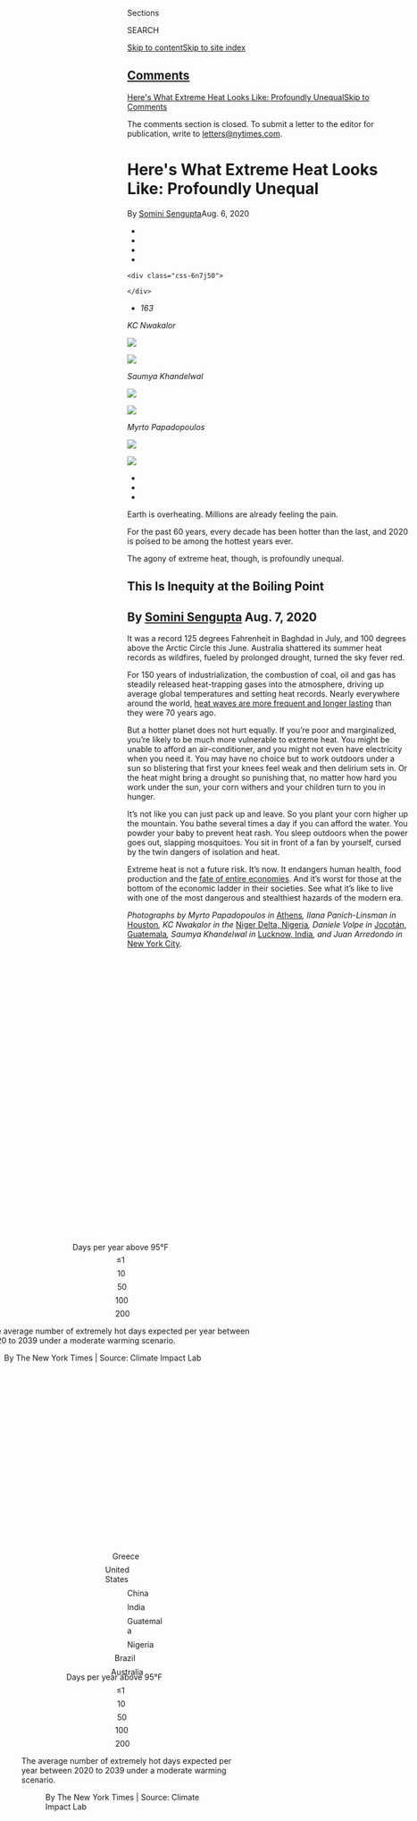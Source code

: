 <div id="app">

<div id="standalone-header">

<div class="interactive-masthead NYTAppHideMasthead css-xuu3c2 e1suatyy0">

<div class="section css-133zg39 e1suatyy2">

<div class="css-eph4ug er09x8g0">

<div class="css-6n7j50">

</div>

<span class="css-1dv1kvn">Sections</span>

<div class="css-10488qs">

<span class="css-1dv1kvn">SEARCH</span>

</div>

[Skip to content](#site-content)[Skip to site index](#site-index)

</div>

<div class="css-10698na e1huz5gh0">

</div>

</div>

</div>

<div class="css-11kjks6" role="region" data-aria-label="comments panel" tabindex="-1">

<div class="css-1h21wu5">

<div class="css-akb3vb">

<div>

<div class="css-1yip8nf">

## [Comments](#commentsContainer)

[Here's What Extreme Heat Looks Like: Profoundly Unequal]()[Skip to
Comments]()

<div class="css-c32q7m">

The comments section is closed. To submit a letter to the editor for
publication, write to <letters@nytimes.com>.

</div>

</div>

<div class="css-1bxnhxc">

</div>

<div class="css-1yip8nf">

</div>

</div>

</div>

</div>

</div>

</div>

<div id="site-content" role="main">

# Here's What Extreme Heat Looks Like: Profoundly Unequal

<div class="css-1vegfwe interactive-byline-container">

By [<span class="css-1baulvz last-byline" itemprop="name">Somini
Sengupta</span>](https://www.nytimes.com/by/somini-sengupta)Aug. 6, 2020

</div>

<div id="interactive-standalone-sharetools" class="css-wkcogx">

<div>

<div class="interactive-sharetools css-9z2bwm" role="toolbar" data-aria-label="Social Media Share buttons, Save button, and Comments Panel with current comment count" data-testid="share-tools">

  - 
  - 
  - 
  - 
    
    <div class="css-6n7j50">
    
    </div>

  - *<span class="css-1dtr3u3">163</span>*

</div>

</div>

</div>

<div id="climate-change-inequality-heat" class="section css-l08pwh interactive-minimal interactive-content interactive-size-medium">

<div class="css-17ih8de interactive-body">

<div class="g-top-asset g-top" style="">

<div id="g-scrollinggraphic-1" class="g-asset g-scrollingslides top g-asset-width-full" style="">

<div role="img">

<div class="g-scrollinggraphic_wrapper g-scrollingtype-scrollingslides g-align-center g-theme-black g-stepper-nostepper g-height-fullheight g-scrollingslides-effect-fade" data-_scrollinggraphic_type="scrollingslides" data-_scrollinggraphic_debug="false" data-_scrollinggraphic_autoactivate="true" data-_scrollinggraphic_disableafter="false" data-_scrollinggraphic_trigger="80%" data-_scrollinggraphic_align="center" data-_scrollinggraphic_theme="black" data-_scrollinggraphic_stepper="false" data-_scrollinggraphic_ratio="0.666667" data-_scrollinggraphic_fullheight="true" data-_scrollingslides_duration="false" data-_scrollingslides_effect="fade">

<div class="g-scrollinggraphic_sticky">

<div class="g-scrollinggraphic_graphic">

<div class="g-scrollingslides_slides">

<div class="g-scrollingslides_slideposition g-dependents">

<div class="g-scrollingslides_slide g-dependent" type="image">

<div class="g-asset_inner">

*KC Nwakalor*

![](https://static01.nyt.com/packages/flash/multimedia/ICONS/transparent.png)

![](https://static01.nyt.com/newsgraphics/2020/07/28/climate-heat-v2/assets/images/nigeria_top-2000.jpg)

</div>

</div>

<div class="g-scrollingslides_slide g-dependent" type="image">

<div class="g-asset_inner">

*Saumya Khandelwal*

![](https://static01.nyt.com/packages/flash/multimedia/ICONS/transparent.png)

![](https://static01.nyt.com/newsgraphics/2020/07/28/climate-heat-v2/assets/images/lucknow_top-2000.jpg)

</div>

</div>

<div class="g-scrollingslides_slide g-dependent" type="image">

<div class="g-asset_inner">

*Myrto Papadopoulos*

![](https://static01.nyt.com/packages/flash/multimedia/ICONS/transparent.png)

![](https://static01.nyt.com/newsgraphics/2020/07/28/climate-heat-v2/assets/images/greece_top-2000.jpg)

</div>

</div>

</div>

</div>

</div>

  - 
  - 
  - 

</div>

<div class="g-scrollinggraphic_items">

<div id="g-scrollinggraphic-1-item-0" class="g-scrollinggraphic_item g-scrollinggraphic_item-0" data-_scrollingslides_hasfragment="false" data-_scrollingslides_hasimage="true" data-_scrollingslides_ratio="0.6675531914893617">

<div class="g-scrollinggraphic_copy">

Earth is overheating. Millions are already feeling the pain.

</div>

</div>

<div id="g-scrollinggraphic-1-item-1" class="g-scrollinggraphic_item g-scrollinggraphic_item-1" data-_scrollingslides_hasfragment="false" data-_scrollingslides_hasimage="true" data-_scrollingslides_ratio="0.6674537583628493">

<div class="g-scrollinggraphic_copy">

For the past 60 years, every decade has been hotter than the last, and
2020 is poised to be among the hottest years ever.

</div>

</div>

<div id="g-scrollinggraphic-1-item-2" class="g-scrollinggraphic_item g-scrollinggraphic_item-2" data-_scrollingslides_hasfragment="false" data-_scrollingslides_hasimage="true" data-_scrollingslides_ratio="0.7500622665006227">

<div class="g-scrollinggraphic_copy">

The agony of extreme heat, though, is profoundly unequal.

</div>

</div>

</div>

</div>

</div>

</div>

</div>

<div class="g-header-container">

</div>

<div class="g-story g-freebird g-max-limit" data-preview-slug="2020-07-28-climate-heat-v2">

## <span id="1" class="g-balancer">This Is Inequity at the Boiling Point</span>

## <span id="2" class="g-balancer"> **By [Somini Sengupta](https://www.nytimes.com/by/somini-sengupta)** Aug. 7, 2020</span>

<div class="g-container g-intro">

It was a record 125 degrees Fahrenheit in Baghdad in July, and 100
degrees above the Arctic Circle this June. Australia shattered its
summer heat records as wildfires, fueled by prolonged drought, turned
the sky fever red.

For 150 years of industrialization, the combustion of coal, oil and gas
has steadily released heat-trapping gases into the atmosphere, driving
up average global temperatures and setting heat records. Nearly
everywhere around the world, [heat waves are more frequent and longer
lasting](https://climateextremes.org.au/heatwave-trends-accelerate-worldwide/)
than they were 70 years ago.

But a hotter planet does not hurt equally. If you’re poor and
marginalized, you’re likely to be much more vulnerable to extreme heat.
You might be unable to afford an air-conditioner, and you might not even
have electricity when you need it. You may have no choice but to work
outdoors under a sun so blistering that first your knees feel weak and
then delirium sets in. Or the heat might bring a drought so punishing
that, no matter how hard you work under the sun, your corn withers and
your children turn to you in hunger.

It’s not like you can just pack up and leave. So you plant your corn
higher up the mountain. You bathe several times a day if you can afford
the water. You powder your baby to prevent heat rash. You sleep outdoors
when the power goes out, slapping mosquitoes. You sit in front of a fan
by yourself, cursed by the twin dangers of isolation and heat.

Extreme heat is not a future risk. It’s now. It endangers human health,
food production and the [fate of entire
economies](https://www.nber.org/papers/w27599). And it’s worst for those
at the bottom of the economic ladder in their societies. See what it’s
like to live with one of the most dangerous and stealthiest hazards of
the modern era.

*Photographs by Myrto Papadopoulos in* [Athens](#greece)*, Ilana
Panich-Linsman in* [Houston](#houston)*, KC Nwakalor in the* [Niger
Delta, Nigeria](#nigeria)*, Daniele Volpe in* [Jocotán,
Guatemala](#guatemala)*, Saumya Khandelwal in* [Lucknow,
India](#india)*, and Juan Arredondo in* [New York City](#newyork)*.*

</div>

<div class="g-asset g-graphic" style="max-width: 945px">

<div role="img">

<div id="g-map3-box" class="ai2html">

<div id="g-map3-335" class="g-artboard" style="min-width: 335px;max-width: 599px;max-height: 586px" data-aspect-ratio="1.022" data-min-width="335" data-max-width="599">

<div style="padding: 0 0 97.8341% 0;">

</div>

![](data:image/gif;base64,R0lGODlhCgAKAIAAAB8fHwAAACH5BAEAAAAALAAAAAAKAAoAAAIIhI+py+0PYysAOw==)

<div id="g-ai0-1" class="g-title g-aiAbs g-aiPointText" style="top:6.8358%;margin-top:-19.4px;left:49.9551%;margin-left:-98px;width:196px;">

Days per year above 95°F

</div>

<div id="g-ai0-2" class="g-key g-aiAbs g-aiPointText" style="top:15.3253%;margin-top:-7.2px;left:13.2856%;margin-left:-19.5px;width:39px;">

≤1

</div>

<div id="g-ai0-3" class="g-key g-aiAbs g-aiPointText" style="top:15.3253%;margin-top:-7.2px;left:20.3236%;margin-left:-18px;width:36px;">

10

</div>

<div id="g-ai0-4" class="g-key g-aiAbs g-aiPointText" style="top:15.3253%;margin-top:-7.2px;left:29.1194%;margin-left:-18px;width:36px;">

50

</div>

<div id="g-ai0-5" class="g-key g-aiAbs g-aiPointText" style="top:15.3253%;margin-top:-7.2px;left:40.2211%;margin-left:-21.5px;width:43px;">

100

</div>

<div id="g-ai0-6" class="g-key g-aiAbs g-aiPointText" style="top:15.3253%;margin-top:-7.2px;left:61.3952%;margin-left:-21.5px;width:43px;">

200

</div>

<div id="g-ai0-7" class="g-description g-aiAbs" style="top:80.2455%;left:49.9678%;margin-left:-49.8507%;width:99.7015%;">

The average number of extremely hot days expected per year between 2020
to 2039 under a moderate warming scenario.

</div>

<div id="g-ai0-8" class="g-description g-aiAbs" style="top:91.5348%;left:49.9706%;margin-left:-43.7313%;width:87.4627%;">

By The New York Times | Source: Climate Impact Lab

</div>

</div>

<div id="g-map3-600" class="g-artboard" style="min-width: 600px;max-width: 719px;max-height: 535px" data-aspect-ratio="1.343" data-min-width="600" data-max-width="719">

<div style="padding: 0 0 74.4574% 0;">

</div>

![](data:image/gif;base64,R0lGODlhCgAKAIAAAB8fHwAAACH5BAEAAAAALAAAAAAKAAoAAAIIhI+py+0PYysAOw==)

<div id="g-ai1-1" class="g-text-background g-aiAbs g-aiPointText" style="top:15.4876%;margin-top:-6.2px;left:48.9238%;margin-left:-26.5px;width:53px;">

Greece

</div>

<div id="g-ai1-2" class="g-text-background g-aiAbs g-aiPointText" style="top:20.4121%;margin-top:-6.2px;left:11.5538%;margin-left:-39.5px;width:79px;">

United States

</div>

<div id="g-ai1-3" class="g-text-background g-aiAbs g-aiPointText" style="top:25.1128%;margin-top:-6.2px;left:75.7073%;width:46px;">

China

</div>

<div id="g-ai1-4" class="g-text-background g-aiAbs g-aiPointText" style="top:28.9181%;margin-top:-6.2px;left:67.5638%;width:42px;">

India

</div>

<div id="g-ai1-5" class="g-text-background g-aiAbs g-aiPointText" style="top:36.5287%;margin-top:-6.2px;right:89.1382%;width:68px;">

Guatemala

</div>

<div id="g-ai1-6" class="g-text-background g-aiAbs g-aiPointText" style="top:42.1248%;margin-top:-6.2px;right:54.9176%;width:52px;">

Nigeria

</div>

<div id="g-ai1-7" class="g-text-background g-aiAbs g-aiPointText" style="top:47.0493%;margin-top:-6.2px;left:23.3879%;margin-left:-22.5px;width:45px;">

Brazil

</div>

<div id="g-ai1-8" class="g-text-background g-aiAbs g-aiPointText" style="top:58.0175%;margin-top:-6.2px;left:86.903%;margin-left:-29px;width:58px;">

Australia

</div>

<div id="g-ai1-9" class="g-title g-aiAbs g-aiPointText" style="top:74.1234%;margin-top:-22.1px;left:49.9926%;margin-left:-109px;width:218px;">

Days per year above 95°F

</div>

<div id="g-ai1-10" class="g-key g-aiAbs g-aiPointText" style="top:80.1863%;margin-top:-7.2px;left:29.6303%;margin-left:-19.5px;width:39px;">

≤1

</div>

<div id="g-ai1-11" class="g-key g-aiAbs g-aiPointText" style="top:80.1863%;margin-top:-7.2px;left:33.5598%;margin-left:-18px;width:36px;">

10

</div>

<div id="g-ai1-12" class="g-key g-aiAbs g-aiPointText" style="top:80.1863%;margin-top:-7.2px;left:38.4707%;margin-left:-18px;width:36px;">

50

</div>

<div id="g-ai1-13" class="g-key g-aiAbs g-aiPointText" style="top:80.1863%;margin-top:-7.2px;left:44.6693%;margin-left:-21.5px;width:43px;">

100

</div>

<div id="g-ai1-14" class="g-key g-aiAbs g-aiPointText" style="top:80.1863%;margin-top:-7.2px;left:56.4914%;margin-left:-21.5px;width:43px;">

200

</div>

<div id="g-ai1-15" class="g-description g-aiAbs" style="top:85.0599%;left:50.0079%;margin-left:-31.5833%;width:63.1667%;">

The average number of extremely hot days expected per year between 2020
to 2039 under a moderate warming scenario.

</div>

<div id="g-ai1-16" class="g-description g-aiAbs" style="top:94.0135%;left:49.9836%;margin-left:-24.4167%;width:48.8333%;">

By The New York Times | Source: Climate Impact Lab

</div>

</div>

<div id="g-map3-280" class="g-artboard" style="max-width: 334px;max-height: 302px" data-aspect-ratio="1.107" data-min-width="0" data-max-width="334">

<div style="padding: 0 0 90.3571% 0;">

</div>

![](data:image/gif;base64,R0lGODlhCgAKAIAAAB8fHwAAACH5BAEAAAAALAAAAAAKAAoAAAIIhI+py+0PYysAOw==)

</div>

<div id="g-map3-900" class="g-artboard" style="min-width: 900px;max-width: 944px;max-height: 635px" data-aspect-ratio="1.488" data-min-width="900" data-max-width="944">

<div style="padding: 0 0 67.2222% 0;">

</div>

![](data:image/gif;base64,R0lGODlhCgAKAIAAAB8fHwAAACH5BAEAAAAALAAAAAAKAAoAAAIIhI+py+0PYysAOw==)

</div>

<div id="g-map3-1350" class="g-artboard" style="min-width: 1350px;" data-aspect-ratio="1.586" data-min-width="1350">

<div style="padding: 0 0 63.037% 0;">

</div>

![](data:image/gif;base64,R0lGODlhCgAKAIAAAB8fHwAAACH5BAEAAAAALAAAAAAKAAoAAAIIhI+py+0PYysAOw==)

</div>

<div id="g-map3-720" class="g-artboard" style="min-width: 720px;max-width: 899px;max-height: 563px" data-aspect-ratio="1.597" data-min-width="720" data-max-width="899">

<div style="padding: 0 0 62.6355% 0;">

</div>

![](data:image/gif;base64,R0lGODlhCgAKAIAAAB8fHwAAACH5BAEAAAAALAAAAAAKAAoAAAIIhI+py+0PYysAOw==)

<div id="g-ai5-1" class="g-text-background g-aiAbs g-aiPointText" style="top:21.3377%;margin-top:-7.2px;left:54.204%;margin-left:-29.5px;width:59px;">

Greece

</div>

<div id="g-ai5-2" class="g-text-background g-aiAbs g-aiPointText" style="top:26.6595%;margin-top:-7.2px;left:21.4185%;margin-left:-45px;width:90px;">

United States

</div>

<div id="g-ai5-3" class="g-text-background g-aiAbs g-aiPointText" style="top:31.5378%;margin-top:-7.2px;left:77.4197%;width:51px;">

China

</div>

<div id="g-ai5-4" class="g-oceans g-aiAbs g-aiPointText" style="top:32.2216%;margin-top:-7.3px;left:29.1498%;width:95px;">

Atlantic Ocean

</div>

<div id="g-ai5-5" class="g-oceans g-aiAbs g-aiPointText" style="top:34.6608%;margin-top:-7.3px;left:88.2323%;width:87px;">

Pacific Ocean

</div>

<div id="g-ai5-6" class="g-text-background g-aiAbs g-aiPointText" style="top:35.5291%;margin-top:-7.2px;left:70.5572%;width:47px;">

India

</div>

<div id="g-ai5-7" class="g-text-background g-aiAbs g-aiPointText" style="top:43.7336%;margin-top:-7.2px;right:79.191%;width:77px;">

Guatemala

</div>

<div id="g-ai5-8" class="g-text-background g-aiAbs g-aiPointText" style="top:49.7206%;margin-top:-7.2px;right:49.1518%;width:58px;">

Nigeria

</div>

<div id="g-ai5-9" class="g-text-background g-aiAbs g-aiPointText" style="top:54.3771%;margin-top:-7.2px;left:31.8485%;margin-left:-25px;width:50px;">

Brazil

</div>

<div id="g-ai5-10" class="g-oceans g-aiAbs g-aiPointText" style="top:55.5045%;margin-top:-7.3px;left:5.8905%;width:87px;">

Pacific Ocean

</div>

<div id="g-ai5-11" class="g-oceans g-aiAbs g-aiPointText" style="top:58.1654%;margin-top:-7.3px;left:68.3612%;width:87px;">

Indian Ocean

</div>

<div id="g-ai5-12" class="g-text-background g-aiAbs g-aiPointText" style="top:65.686%;margin-top:-7.2px;left:88.0545%;margin-left:-32.5px;width:65px;">

Australia

</div>

<div id="g-ai5-13" class="g-title g-aiAbs g-aiPointText" style="top:78.528%;margin-top:-22.1px;left:43.05%;width:218px;">

Days per year above 95°F

</div>

<div id="g-ai5-14" class="g-key g-aiAbs g-aiPointText" style="top:83.3748%;left:53.5016%;margin-left:-22px;width:44px;">

100

</div>

<div id="g-ai5-15" class="g-key g-aiAbs g-aiPointText" style="top:83.5965%;left:63.8676%;margin-left:-22px;width:44px;">

200

</div>

<div id="g-ai5-16" class="g-key g-aiAbs g-aiPointText" style="top:83.5965%;left:40.3379%;margin-left:-20px;width:40px;">

≤1

</div>

<div id="g-ai5-17" class="g-key g-aiAbs g-aiPointText" style="top:83.5965%;left:43.8006%;margin-left:-18.5px;width:37px;">

10

</div>

<div id="g-ai5-18" class="g-key g-aiAbs g-aiPointText" style="top:83.5965%;left:48.1067%;margin-left:-18.5px;width:37px;">

50

</div>

<div id="g-ai5-19" class="g-description g-aiAbs" style="top:90.4705%;left:43.05%;width:50.9722%;">

The average number of extremely hot days expected per year between 2020
to 2039 under a moderate warming scenario.

</div>

<div id="g-ai5-20" class="g-description g-aiAbs" style="top:90.4705%;left:2.5339%;width:21.25%;">

By The New York Times

Source: Climate Impact Lab

</div>

</div>

<div id="g-map3-Artboard_11" class="g-artboard" style="min-width: 945px;max-width: 1349px;max-height: 814px" data-aspect-ratio="1.657" data-min-width="945" data-max-width="1349">

<div style="padding: 0 0 60.3616% 0;">

</div>

![](data:image/gif;base64,R0lGODlhCgAKAIAAAB8fHwAAACH5BAEAAAAALAAAAAAKAAoAAAIIhI+py+0PYysAOw==)

<div id="g-ai6-1" class="g-text-background g-aiAbs g-aiPointText" style="top:19.8778%;margin-top:-8.4px;left:53.5568%;margin-left:-31.5px;width:63px;">

Greece

</div>

<div id="g-ai6-2" class="g-text-background g-aiAbs g-aiPointText" style="top:25.1372%;margin-top:-8.4px;left:21.6227%;margin-left:-49px;width:98px;">

United States

</div>

<div id="g-ai6-3" class="g-oceans g-aiAbs g-aiPointText" style="top:29.862%;margin-top:-8.3px;left:31.2379%;width:101px;">

Atlantic Ocean

</div>

<div id="g-ai6-4" class="g-text-background g-aiAbs g-aiPointText" style="top:30.0458%;margin-top:-8.4px;left:76.4715%;width:54px;">

China

</div>

<div id="g-ai6-5" class="g-oceans g-aiAbs g-aiPointText" style="top:33.5435%;margin-top:-8.3px;left:87.775%;width:93px;">

Pacific Ocean

</div>

<div id="g-ai6-6" class="g-text-background g-aiAbs g-aiPointText" style="top:34.078%;margin-top:-8.4px;left:69.5066%;width:49px;">

India

</div>

<div id="g-ai6-7" class="g-text-background g-aiAbs g-aiPointText" style="top:41.9669%;margin-top:-8.4px;right:78.9925%;width:83px;">

Guatemala

</div>

<div id="g-ai6-8" class="g-text-background g-aiAbs g-aiPointText" style="top:47.9275%;margin-top:-8.4px;right:49.701%;width:62px;">

Nigeria

</div>

<div id="g-ai6-9" class="g-text-background g-aiAbs g-aiPointText" style="top:53.2049%;margin-top:-8.5px;left:31.7255%;margin-left:-26.5px;width:53px;">

Brazil

</div>

<div id="g-ai6-10" class="g-oceans g-aiAbs g-aiPointText" style="top:56.1585%;margin-top:-8.3px;left:9.2688%;width:93px;">

Pacific Ocean

</div>

<div id="g-ai6-11" class="g-oceans g-aiAbs g-aiPointText" style="top:56.5091%;margin-top:-8.3px;left:66.9658%;width:93px;">

Indian Ocean

</div>

<div id="g-ai6-12" class="g-text-background g-aiAbs g-aiPointText" style="top:64.7573%;margin-top:-8.4px;left:86.0592%;margin-left:-35px;width:70px;">

Australia

</div>

<div id="g-ai6-13" class="g-title g-aiAbs g-aiPointText" style="top:76.986%;margin-top:-22.1px;left:48.573%;width:218px;">

Days per year above 95°F

</div>

<div id="g-ai6-14" class="g-key g-aiAbs g-aiPointText" style="top:83.491%;margin-top:-8.2px;left:67.0935%;margin-left:-22px;width:44px;">

200

</div>

<div id="g-ai6-15" class="g-key g-aiAbs g-aiPointText" style="top:83.491%;margin-top:-8.2px;left:46.3679%;margin-left:-20px;width:40px;">

≤1

</div>

<div id="g-ai6-16" class="g-key g-aiAbs g-aiPointText" style="top:83.491%;margin-top:-8.2px;left:49.4166%;margin-left:-18.5px;width:37px;">

10

</div>

<div id="g-ai6-17" class="g-key g-aiAbs g-aiPointText" style="top:83.491%;margin-top:-8.2px;left:53.209%;margin-left:-18.5px;width:37px;">

50

</div>

<div id="g-ai6-18" class="g-key g-aiAbs g-aiPointText" style="top:83.491%;margin-top:-8.2px;left:57.9639%;margin-left:-22px;width:44px;">

100

</div>

<div id="g-ai6-19" class="g-description g-aiAbs" style="top:87.8304%;left:48.573%;width:42.0106%;">

The average number of extremely hot days expected per year between 2020
to 2039 under a moderate warming scenario.

</div>

<div id="g-ai6-20" class="g-description g-aiAbs g-aiPointText" style="top:92.6038%;margin-top:-7.2px;left:6.8919%;width:287px;">

By The New York Times | Source: Climate Impact Lab

</div>

</div>

</div>

</div>

</div>

<div class="g-container g-section">

## <span id="3" class="g-balancer">Heat waves are becoming more frequent in Athens. It’s toughest in the city’s treeless, concrete neighborhoods.</span>

<div class="g-asset g-image g-asset-width-full" style="">

<div role="img">

<div class="g-asset_inner">

![](https://static01.nyt.com/packages/flash/multimedia/ICONS/transparent.png)

![](https://static01.nyt.com/images/2020/08/06/climate/06heat-intro-2/merlin_175139394_f75a6930-1d83-44fd-8c56-7334963755c5-master1050.jpg)

</div>

</div>

</div>

## <span id="4" class="g-balancer">Photographs by  
Myrto Papadopoulos</span>

<div class="g-container g-sectiontext">

<div class="g-asset g-image inset" style="max-width: 160px">

<div role="img">

<div class="g-asset_inner">

![](https://static01.nyt.com/packages/flash/multimedia/ICONS/transparent.png)

![](https://static01.nyt.com/newsgraphics/2020/07/28/climate-heat-v2/assets/images/globe-athens4-2000.png)

</div>

</div>

</div>

Hasib Hotak, 21, has been sleeping on a rooftop in Athens. To be
precise, he has been sleeping on a carpet, under the stars, on a rooftop
in Athens. There’s a small room on the roof, with a sheet of corrugated
tin on top and a curtain for a door. The heat of the day turns it into
an oven. It is suffocatingly hot to sleep inside. It belongs to a friend
who, like Mr. Hotak, is a homeless Afghan refugee, and who sleeps on a
bed on the roof, draped with a mosquito net.

In late July, peak summer in Athens, the sun burned the rooftop by
midday. Mr. Hotak walked through the city to one of Athens’s largest
public parks, Pedion Areos. Some days, he volunteered with an aid group
that gives out sandwiches to homeless refugees like him. Other days, he
sat under a wide-armed tree and scrolled through his phone. There aren’t
a lot of places where a young Afghan man feels welcome in Athens, he
said. Once, he and a friend went to a cafe, hoping to chat over a cup of
coffee, only to be thrown out. The owner said Greeks wouldn’t patronize
his establishment if they saw refugees at a table.

</div>

<div id="g-scrollinggraphic-2" class="g-asset g-scrollingslides greece g-asset-width-bleed" style="">

<div role="img">

<div class="g-scrollinggraphic_wrapper g-scrollingtype-scrollingslides g-align-center g-theme-black g-stepper-nostepper g-height-fullheight g-scrollingslides-effect-fade" data-_scrollinggraphic_type="scrollingslides" data-_scrollinggraphic_debug="false" data-_scrollinggraphic_autoactivate="true" data-_scrollinggraphic_disableafter="false" data-_scrollinggraphic_trigger="80%" data-_scrollinggraphic_align="center" data-_scrollinggraphic_theme="black" data-_scrollinggraphic_stepper="false" data-_scrollinggraphic_ratio="0.666667" data-_scrollinggraphic_fullheight="true" data-_scrollingslides_duration="false" data-_scrollingslides_effect="fade">

<div class="g-scrollinggraphic_sticky">

<div class="g-scrollinggraphic_graphic">

<div class="g-scrollingslides_slides">

<div class="g-scrollingslides_slideposition g-dependents">

<div class="g-scrollingslides_slide g-dependent" type="image">

<div class="g-asset_inner">

![](https://static01.nyt.com/packages/flash/multimedia/ICONS/transparent.png)

![](https://static01.nyt.com/newsgraphics/2020/07/28/climate-heat-v2/assets/images/heat_greece_07-2000.JPG)

</div>

</div>

<div class="g-scrollingslides_slide g-dependent" type="image">

<div class="g-asset_inner">

![](https://static01.nyt.com/packages/flash/multimedia/ICONS/transparent.png)

![](https://static01.nyt.com/newsgraphics/2020/07/28/climate-heat-v2/assets/images/heat_greece_10-2000.jpg)

</div>

</div>

<div class="g-scrollingslides_slide g-dependent" type="image">

<div class="g-asset_inner">

![](https://static01.nyt.com/packages/flash/multimedia/ICONS/transparent.png)

![](https://static01.nyt.com/newsgraphics/2020/07/28/climate-heat-v2/assets/images/heat_greece_28-2000.JPG)

</div>

</div>

</div>

</div>

</div>

  - 
  - 
  - 

</div>

<div class="g-scrollinggraphic_items">

<div id="g-scrollinggraphic-2-item-0" class="g-scrollinggraphic_item g-scrollinggraphic_item-0" data-_scrollingslides_hasfragment="false" data-_scrollingslides_hasimage="true" data-_scrollingslides_ratio="0.75">

<div class="g-scrollinggraphic_copy">

<span class="g-caption">Hasib Hotak set up a makeshift home on a roof in
the Kolonos area of Athens.</span>

</div>

</div>

<div id="g-scrollinggraphic-2-item-1" class="g-scrollinggraphic_item g-scrollinggraphic_item-1" data-_scrollingslides_hasfragment="false" data-_scrollingslides_hasimage="true" data-_scrollingslides_ratio="0.75">

<div class="g-scrollinggraphic_copy">

<span class="g-caption">He spent much of his time in Athens seeking
shade with other Afghan refugees. </span>

</div>

</div>

<div id="g-scrollinggraphic-2-item-2" class="g-scrollinggraphic_item g-scrollinggraphic_item-2" data-_scrollingslides_hasfragment="false" data-_scrollingslides_hasimage="true" data-_scrollingslides_ratio="0.75">

<div class="g-scrollinggraphic_copy">

<span class="g-caption">With no running water on the roof, showers on
the beach offered a chance to wash.</span>

</div>

</div>

</div>

</div>

</div>

</div>

<div class="g-container g-sectiontext">

Mr. Hotak was 16 when he left his home in the Sholgara district of
Afghanistan, the only one among his 11 brothers and sisters to do so.
After one failed attempt to enter Europe and two years in a refugee
camp, he was granted asylum in Greece. That’s when he arrived on the
rooftop refuge with a friend, in the crowded warrens of Kolonos, a
working class Athens neighborhood where many migrants have settled.

The city has grown hotter by the decade. According to temperature
records kept by the National Observatory of Athens, there were fewer
than 20 hot days (with temperatures over 99 degrees Fahrenheit, or 37
Celsius) per year in the first decade of the 1900s. By the mid-1980s,
there were still fewer than 50 hot days. Between 2006 and 2017, though,
the number had risen to 120 hot days.

</div>

<div class="g-container g-imagegrid">

<div class="g-asset g-image left g-asset-width-full" style="">

<div role="img">

<div class="g-asset_inner">

![](https://static01.nyt.com/packages/flash/multimedia/ICONS/transparent.png)

![](https://static01.nyt.com/images/2020/08/06/climate/06heat-greece-07_v3/06-heat-greece-07_v3-master1050.jpg)

</div>

</div>

</div>

<div class="g-container g-left">

Mr. Hotak cooled down at an Athens beach. Heat waves have increased
fivefold in the city over the last century.

</div>

<div class="g-asset g-image right g-asset-width-full" style="">

<div role="img">

<div class="g-asset_inner">

![](https://static01.nyt.com/packages/flash/multimedia/ICONS/transparent.png)

![](https://static01.nyt.com/images/2020/08/06/climate/06heat-greece-09/merlin_175139385_0235ea67-eb99-4a2f-8eab-91c7ee007c5c-master1050.jpg)

</div>

</div>

</div>

<div class="g-container g-right">

“I don’t feel welcome in the country. Whenever I go out people look at
me like I’m a refugee. I don’t want that. I’m human.”

</div>

</div>

<div class="g-asset g-image interior" style="max-width: 1200px">

<div role="img">

<div class="g-asset_inner">

![](https://static01.nyt.com/packages/flash/multimedia/ICONS/transparent.png)

![](https://static01.nyt.com/images/2020/08/06/climate/06heat-greece-08/merlin_175139358_fa3ff53a-8273-4080-96d4-ce3200643a5a-master1050.jpg)

</div>

</div>

</div>

</div>

<div class="g-container g-section">

## <span id="5" class="g-balancer">Houston is getting hotter, fast. Staying cool is an unaffordable luxury for the Rodriguez family.</span>

<div class="g-asset g-image g-asset-width-full" style="">

<div role="img">

<div class="g-asset_inner">

![](https://static01.nyt.com/packages/flash/multimedia/ICONS/transparent.png)

![](https://static01.nyt.com/images/2020/08/06/climate/06heat-houston-01/06heat-houston-01-master1050-v2.jpg)

</div>

</div>

</div>

## <span id="6" class="g-balancer">Photographs by  
Ilana Panich-Linsman</span>

<div class="g-container g-sectiontext">

<div class="g-asset g-image inset" style="max-width: 160px">

<div role="img">

<div class="g-asset_inner">

![](https://static01.nyt.com/packages/flash/multimedia/ICONS/transparent.png)

![](https://static01.nyt.com/newsgraphics/2020/07/28/climate-heat-v2/assets/images/globe-houston2-2000.png)

</div>

</div>

</div>

The air conditioner in her room gives Norma Rodriguez some breathing
space at the end of a long day.

At 18, just out of high school, Ms. Rodriguez is working two jobs to
help her family. One at a shoe store, the other at a restaurant. Her
father, Candelario Rodriguez, a roofer by profession, is unemployed. The
family’s truck has broken down, so she has to hustle for rides. Her
mother, Dominga, is a part-time housekeeper in a nearby hotel where
business is slow. Her brother, Noe, 9, is on summer vacation from
school. Money is tight. Bills are juggled. Windows are covered during
the day to keep out the sun. Air-conditioners are turned on only at
night. Showers are limited to every other day.

The summer air is steamy in Houston. Even when you move slowly, you drip
with sweat. When you’re working outdoors, in construction, as Norma’s
father used to before the pandemic, sweat pools in your work boots.
Three of his co-workers have collapsed from heat exhaustion over the
years.

</div>

<div id="g-scrollinggraphic-3" class="g-asset g-scrollingslides houston g-asset-width-bleed" style="">

<div role="img">

<div class="g-scrollinggraphic_wrapper g-scrollingtype-scrollingslides g-align-center g-theme-black g-stepper-nostepper g-height-fullheight g-scrollingslides-effect-fade" data-_scrollinggraphic_type="scrollingslides" data-_scrollinggraphic_debug="false" data-_scrollinggraphic_autoactivate="true" data-_scrollinggraphic_disableafter="false" data-_scrollinggraphic_trigger="80%" data-_scrollinggraphic_align="center" data-_scrollinggraphic_theme="black" data-_scrollinggraphic_stepper="false" data-_scrollinggraphic_ratio="0.666667" data-_scrollinggraphic_fullheight="true" data-_scrollingslides_duration="false" data-_scrollingslides_effect="fade">

<div class="g-scrollinggraphic_sticky">

<div class="g-scrollinggraphic_graphic">

<div class="g-scrollingslides_slides">

<div class="g-scrollingslides_slideposition g-dependents">

<div class="g-scrollingslides_slide g-dependent" type="image">

<div class="g-asset_inner">

![](https://static01.nyt.com/packages/flash/multimedia/ICONS/transparent.png)

![](https://static01.nyt.com/newsgraphics/2020/07/28/climate-heat-v2/assets/images/heat_houston_03-2000.jpg)

</div>

</div>

<div class="g-scrollingslides_slide g-dependent" type="image">

<div class="g-asset_inner">

![](https://static01.nyt.com/packages/flash/multimedia/ICONS/transparent.png)

![](https://static01.nyt.com/newsgraphics/2020/07/28/climate-heat-v2/assets/images/heat_houston_02-2000.jpg)

</div>

</div>

<div class="g-scrollingslides_slide g-dependent" type="image">

<div class="g-asset_inner">

![](https://static01.nyt.com/packages/flash/multimedia/ICONS/transparent.png)

![](https://static01.nyt.com/newsgraphics/2020/07/28/climate-heat-v2/assets/images/heat_houston_6347_v2-2000.jpg)

</div>

</div>

</div>

</div>

</div>

  - 
  - 
  - 

</div>

<div class="g-scrollinggraphic_items">

<div id="g-scrollinggraphic-3-item-0" class="g-scrollinggraphic_item g-scrollinggraphic_item-0" data-_scrollingslides_hasfragment="false" data-_scrollingslides_hasimage="true" data-_scrollingslides_ratio="0.6665714285714286">

<div class="g-scrollinggraphic_copy">

Norma Rodriguez’s father, Candelario, a roofer, is unemployed but keeps
busy, still outside in the heat, helping neighbors.

</div>

</div>

<div id="g-scrollinggraphic-3-item-1" class="g-scrollinggraphic_item g-scrollinggraphic_item-1" data-_scrollingslides_hasfragment="false" data-_scrollingslides_hasimage="true" data-_scrollingslides_ratio="0.66650390625">

<div class="g-scrollinggraphic_copy">

<span class="g-caption">Her mother, Dominga, works three days a week as
a housekeeper in a hotel near the family home.</span>

</div>

</div>

<div id="g-scrollinggraphic-3-item-2" class="g-scrollinggraphic_item g-scrollinggraphic_item-2" data-_scrollingslides_hasfragment="false" data-_scrollingslides_hasimage="true" data-_scrollingslides_ratio="0.6665714285714286">

<div class="g-scrollinggraphic_copy">

Nightfall offers a small respite from the heat.

</div>

</div>

</div>

</div>

</div>

</div>

<div class="g-container g-sectiontext">

The perils of the past haunt them. Their East Houston neighborhood, home
to mainly Latinos like the Rodriguez family, was hit particularly hard
by Hurricane Harvey. The heat packed into the atmosphere brought
exceptionally heavy rains, flooding the Rodriguez’s two-bedroom trailer
and a car. They waded through floodwaters to be rescued by an 18-wheeler
truck, Norma carrying a pet chicken and a cat in her backpack, and
Dominga, who can’t swim, wearing a life jacket. “This year,” Dominga
said, “we just hope there isn’t another hurricane.” Hurricane Hanna came
close in July, but spared the city.

Houston is one of the [country’s fastest warming
cities](https://www.climatecentral.org/news/report-american-warming-us-heats-up-earth-da).
Average temperatures have risen by more than 3.5 degrees Fahrenheit
since 1970. In mid-July, the city’s heat index peaked above 110 degrees.
It offered a glimpse of the future. If emissions of greenhouse gases
continue to rise at their current pace, Houston could see 109 days each
year, on average, where the heat index tops 100 degrees. ****

</div>

<div class="g-asset g-image interior" style="max-width: 1200px">

<div role="img">

<div class="g-asset_inner">

![](https://static01.nyt.com/packages/flash/multimedia/ICONS/transparent.png)

![](https://static01.nyt.com/images/2020/08/06/climate/06heat-houston-05/06heat-houston-05-master1050-v2.jpg)

</div>

</div>

</div>

<div class="g-container g-imagegrid">

<div class="g-asset g-image left" style="max-width: 600px">

<div role="img">

<div class="g-asset_inner">

![](https://static01.nyt.com/packages/flash/multimedia/ICONS/transparent.png)

![](https://static01.nyt.com/images/2020/08/06/climate/06heat-houston-08/06heat-houston-08-master1050-v2.jpg)

</div>

</div>

</div>

<div class="g-container g-left">

Norma worked on her college orientation one evening in July when the
air-conditioner was turned on. She plans to begin as a freshman in the
fall.

</div>

<div class="g-asset g-image right" style="max-width: 600px">

<div role="img">

<div class="g-asset_inner">

![](https://static01.nyt.com/packages/flash/multimedia/ICONS/transparent.png)

![](https://static01.nyt.com/images/2020/08/06/climate/06heat-houston-09/merlin_175131228_ca8d070c-8efd-4309-9c85-f753afc10d8f-master1050.jpg)

</div>

</div>

</div>

<div class="g-container g-right">

Her younger brother, Noe, had his own idea to keep the family cool: a
squirt gun mounted on his bike.

</div>

</div>

<div class="g-asset g-image interior" style="max-width: 1200px">

<div role="img">

<div class="g-asset_inner">

![](https://static01.nyt.com/packages/flash/multimedia/ICONS/transparent.png)

![](https://static01.nyt.com/images/2020/08/06/climate/06heat-houston-10/06heat-houston-10-master1050-v2.jpg)

</div>

</div>

</div>

<div class="g-container g-sectiontext">

Ms. Rodriguez, who plans to attend community college this fall, has more
immediate concerns. A co-worker at the restaurant where she works
complained of symptoms of the coronavirus in late July. He said he would
get tested, and she hasn’t heard from him since. She needs the job, but
she worries about getting sick — and even more about infecting her
family.

“If I bring it home to my family, it’s something else for me to worry
about,” Ms. Rodriguez said over the weekend. “If we’re all going to be
sick, who’s going to take care of us?”

</div>

<div class="g-asset g-image interior" style="max-width: 1200px">

<div role="img">

<div class="g-asset_inner">

![](https://static01.nyt.com/packages/flash/multimedia/ICONS/transparent.png)

![](https://static01.nyt.com/images/2020/08/06/climate/06heat-intro-3/merlin_175131063_133a4049-3a63-49c4-afc0-3e53b85ff30a-master1050.jpg)

</div>

</div>

</div>

</div>

<div class="g-container g-section">

## <span id="7" class="g-balancer">In Nigeria, rising temperatures are supercharged by nonstop gas flares. You can feel them singe the skin.</span>

<div class="g-asset g-image g-asset-width-full" style="">

<div role="img">

<div class="g-asset_inner">

![](https://static01.nyt.com/packages/flash/multimedia/ICONS/transparent.png)

![](https://static01.nyt.com/images/2020/08/06/climate/06heat-nigeria-01/06heat-nigeria-01-master1050-v2.jpg)

</div>

</div>

</div>

## <span id="8" class="g-balancer">Photographs by  
KC Nwakalor</span>

<div class="g-container g-sectiontext">

<div class="g-asset g-image inset" style="max-width: 160px">

<div role="img">

<div class="g-asset_inner">

![](https://static01.nyt.com/packages/flash/multimedia/ICONS/transparent.png)

![](https://static01.nyt.com/newsgraphics/2020/07/28/climate-heat-v2/assets/images/globe-nigeria2-2000.png)

</div>

</div>

</div>

Darkness never falls on Faith Osi’s village.

Five tall methane gas flares loom over Obrikom, in the heart of the
oil-rich delta in southeastern Nigeria. They are part of the huge
petrochemicals operations of the Italian multinational Agip, and they
burn 24 hours a day, like blowtorches through the steamy tropical air.

It’s normally hot here. Temperatures reach 91 degrees Fahrenheit on
average in the hot season and drop only slightly in the rainy months.
The flares make it even hotter, even at night, and particularly if
you’re too poor to live anywhere other than within a few hundred
meters of the flares, where land is cheaper. One study found that
[temperatures were 22 degrees Fahrenheit higher around homes closest to
the gas
flares](https://www.aaas.org/resources/eyes-nigeria-technical-report/gas-flaring).

For decades, oil extraction has poisoned the air, land and water of the
Niger Delta region, while its people have reaped little by way of jobs
or development in the area.

</div>

<div id="g-scrollinggraphic-4" class="g-asset g-scrollingslides nigeria g-asset-width-bleed" style="">

<div role="img">

<div class="g-scrollinggraphic_wrapper g-scrollingtype-scrollingslides g-align-center g-theme-black g-stepper-nostepper g-height-fullheight g-scrollingslides-effect-fade" data-_scrollinggraphic_type="scrollingslides" data-_scrollinggraphic_debug="false" data-_scrollinggraphic_autoactivate="true" data-_scrollinggraphic_disableafter="false" data-_scrollinggraphic_trigger="80%" data-_scrollinggraphic_align="center" data-_scrollinggraphic_theme="black" data-_scrollinggraphic_stepper="false" data-_scrollinggraphic_ratio="0.666667" data-_scrollinggraphic_fullheight="true" data-_scrollingslides_duration="false" data-_scrollingslides_effect="fade">

<div class="g-scrollinggraphic_sticky">

<div class="g-scrollinggraphic_graphic">

<div class="g-scrollingslides_slides">

<div class="g-scrollingslides_slideposition g-dependents">

<div class="g-scrollingslides_slide g-dependent" type="image">

<div class="g-asset_inner">

![](https://static01.nyt.com/packages/flash/multimedia/ICONS/transparent.png)

![](https://static01.nyt.com/newsgraphics/2020/07/28/climate-heat-v2/assets/images/heat_nigeria_4-2000.jpg)

</div>

</div>

<div class="g-scrollingslides_slide g-dependent" type="image">

<div class="g-asset_inner">

![](https://static01.nyt.com/packages/flash/multimedia/ICONS/transparent.png)

![](https://static01.nyt.com/newsgraphics/2020/07/28/climate-heat-v2/assets/images/heat_nigeria_19-2000.jpg)

</div>

</div>

<div class="g-scrollingslides_slide g-dependent" type="image">

<div class="g-asset_inner">

![](https://static01.nyt.com/packages/flash/multimedia/ICONS/transparent.png)

![](https://static01.nyt.com/newsgraphics/2020/07/28/climate-heat-v2/assets/images/heat_nigeria_09-2000.jpg)

</div>

</div>

</div>

</div>

</div>

  - 
  - 
  - 

</div>

<div class="g-scrollinggraphic_items">

<div id="g-scrollinggraphic-4-item-0" class="g-scrollinggraphic_item g-scrollinggraphic_item-0" data-_scrollingslides_hasfragment="false" data-_scrollingslides_hasimage="true" data-_scrollingslides_ratio="0.6675531914893617">

<div class="g-scrollinggraphic_copy">

<span class="g-caption">Faith Osi says she worries constantly about heat
rash on her youngest child, a girl named Miracle.</span>

</div>

</div>

<div id="g-scrollinggraphic-4-item-1" class="g-scrollinggraphic_item g-scrollinggraphic_item-1" data-_scrollingslides_hasfragment="false" data-_scrollingslides_hasimage="true" data-_scrollingslides_ratio="0.6676316265605211">

<div class="g-scrollinggraphic_copy">

<span class="g-caption">The family home, within clear view of gas flares
that burn constantly. </span>

</div>

</div>

<div id="g-scrollinggraphic-4-item-2" class="g-scrollinggraphic_item g-scrollinggraphic_item-2" data-_scrollingslides_hasfragment="false" data-_scrollingslides_hasimage="true" data-_scrollingslides_ratio="0.6675531914893617">

<div class="g-scrollinggraphic_copy">

<span class="g-caption"> Ms. Osi’s older children, Ada, 16, and Promise,
14, helped with dishwashing. </span>

</div>

</div>

</div>

</div>

</div>

</div>

<div class="g-container g-sectiontext">

Heat is arguably the least understood of these threats. It’s everyday.
It’s invisible. And, for Ms. Osi, who is in her mid-30s, it’s
exhausting.

It saps her. She can barely work for three hours a day on her cassava
farm, and even then, she feels like she can hardly breathe. Headaches
torment her often. Relief comes only from a bucket of cold water over
her head.

It was worse when she was pregnant. She would pat her belly with a wet
cloth. At night she would lay on the bare floor. The bed was too hot.
She would barely sleep.

The other day, with the air clammy from the rains, she bathed the
youngest of her eight children, Miracle, who is 1 year old. In minutes,
Miracle was glistening with sweat and screaming from discomfort. Ms. Osi
worried about heat rash. She emptied nearly a can of talcum powder on
the baby.

</div>

<div class="g-asset g-image" style="max-width: 1200px">

<div role="img">

<div class="g-asset_inner">

![](https://static01.nyt.com/packages/flash/multimedia/ICONS/transparent.png)

![](https://static01.nyt.com/images/2020/08/06/climate/06heat-nigeria-05/merlin_174916359_1000d229-069d-47be-b73e-6609082ccb94-master1050.jpg)

</div>

</div>

</div>

<div class="g-container g-sectiontext">

Her husband, Azubuike Osi, 42, turned to cigarettes for relief. The kids
flapped their clothes to air their bodies. They all try to sleep under
the fan, at least until the electricity goes out, which it sometimes
does on the hottest nights, and then some of the children sleep outside
on the balcony, battling mosquitoes. Malaria is rampant.

The dangerous extremes of climate change are already affecting Nigeria’s
poorest people. [Hotter days and hotter
nights](https://rmets.onlinelibrary.wiley.com/doi/10.1002/met.1791) are
more frequent, while the number of cool days and nights has decreased,
[a trend that studies have observed throughout West
Africa](https://www.ipcc.ch/site/assets/uploads/2018/02/WGIIAR5-Chap22_FINAL.pdf).

</div>

<div class="g-container g-imagegrid">

<div class="g-asset g-image left g-asset-width-full" style="">

<div role="img">

<div class="g-asset_inner">

![](https://static01.nyt.com/packages/flash/multimedia/ICONS/transparent.png)

![](https://static01.nyt.com/images/2020/08/06/climate/06heat-nigeria-08/06heat-nigeria-08-master1050-v2.jpg)

</div>

</div>

</div>

<div class="g-container g-left">

A bath gave Miracle a moment of cool comfort.

</div>

<div class="g-asset g-image right g-asset-width-full" style="">

<div role="img">

<div class="g-asset_inner">

![](https://static01.nyt.com/packages/flash/multimedia/ICONS/transparent.png)

![](https://static01.nyt.com/images/2020/08/06/climate/06heat-nigeria-06/06heat-nigeria-06-master1050-v2.jpg)

</div>

</div>

</div>

<div class="g-container g-right">

When the power goes out, some of Ms. Osi’s children sleep on the
balcony.

</div>

</div>

<div class="g-asset g-image interior" style="max-width: 1200px">

<div role="img">

<div class="g-asset_inner">

![](https://static01.nyt.com/packages/flash/multimedia/ICONS/transparent.png)

![](https://static01.nyt.com/images/2020/08/06/climate/06heat-nigeria-07/merlin_174917028_0ec83666-14f0-43c8-8fd3-75ba3fc3236a-master1050.jpg)

</div>

</div>

</div>

</div>

<div class="g-container g-section">

## <span id="9" class="g-balancer">The dry season is getting longer and drier in Guatemala. Indigenous farmers could see crop yields fall sharply.</span>

<div class="g-asset g-image g-asset-width-full" style="">

<div role="img">

<div class="g-asset_inner">

![](https://static01.nyt.com/packages/flash/multimedia/ICONS/transparent.png)

![](https://static01.nyt.com/images/2020/08/06/climate/06heat-guatemala-01/merlin_175092447_3159861b-9ccd-42ce-8f7b-4d98d82228d3-master1050.jpg)

</div>

</div>

</div>

## <span id="10" class="g-balancer">Photographs by  
*Daniele Volpe*</span>

<div class="g-container g-sectiontext">

<div class="g-asset g-image inset" style="max-width: 160px">

<div role="img">

<div class="g-asset_inner">

![](https://static01.nyt.com/packages/flash/multimedia/ICONS/transparent.png)

![](https://static01.nyt.com/newsgraphics/2020/07/28/climate-heat-v2/assets/images/globe-guatemala2-2000.png)

</div>

</div>

</div>

Eduardo Roque, 38, is among Guatemala’s original people, part of the
Ch’orti Mayan community living in one of the poorest and driest
corners of the Americas, known as the Dry Corridor.

Rising temperatures are ravaging the land.

The early summer rains that nourish his small fields have diminished
measurably in recent years, according to scientists, and five long and
harsh late summer droughts have cursed this region in the last decade.
The country as a whole is warmer by about 1.8 degrees Fahrenheit since
1960, with far more frequent hot days and nights. The rains don’t come
when he needs them for his crop, Mr. Roque says. “When we need the sun,
suddenly, we are receiving water.”

</div>

<div id="g-scrollinggraphic-5" class="g-asset g-scrollingslides guatemala g-asset-width-bleed" style="">

<div role="img">

<div class="g-scrollinggraphic_wrapper g-scrollingtype-scrollingslides g-align-center g-theme-black g-stepper-nostepper g-height-fullheight g-scrollingslides-effect-fade" data-_scrollinggraphic_type="scrollingslides" data-_scrollinggraphic_debug="false" data-_scrollinggraphic_autoactivate="true" data-_scrollinggraphic_disableafter="false" data-_scrollinggraphic_trigger="80%" data-_scrollinggraphic_align="center" data-_scrollinggraphic_theme="black" data-_scrollinggraphic_stepper="false" data-_scrollinggraphic_ratio="0.666667" data-_scrollinggraphic_fullheight="true" data-_scrollingslides_duration="false" data-_scrollingslides_effect="fade">

<div class="g-scrollinggraphic_sticky">

<div class="g-scrollinggraphic_graphic">

<div class="g-scrollingslides_slides">

<div class="g-scrollingslides_slideposition g-dependents">

<div class="g-scrollingslides_slide g-dependent" type="image">

<div class="g-asset_inner">

![](https://static01.nyt.com/packages/flash/multimedia/ICONS/transparent.png)

![](https://static01.nyt.com/newsgraphics/2020/07/28/climate-heat-v2/assets/images/heat_guatemala_2856-2000.jpg)

</div>

</div>

<div class="g-scrollingslides_slide g-dependent" type="image">

<div class="g-asset_inner">

![](https://static01.nyt.com/packages/flash/multimedia/ICONS/transparent.png)

![](https://static01.nyt.com/newsgraphics/2020/07/28/climate-heat-v2/assets/images/heat_guatemala_9582-2000.jpg)

</div>

</div>

<div class="g-scrollingslides_slide g-dependent" type="image">

<div class="g-asset_inner">

![](https://static01.nyt.com/packages/flash/multimedia/ICONS/transparent.png)

![](https://static01.nyt.com/newsgraphics/2020/07/28/climate-heat-v2/assets/images/heat_guatemala_1522-2000.jpg)

</div>

</div>

</div>

</div>

</div>

  - 
  - 
  - 

</div>

<div class="g-scrollinggraphic_items">

<div id="g-scrollinggraphic-5-item-0" class="g-scrollinggraphic_item g-scrollinggraphic_item-0" data-_scrollingslides_hasfragment="false" data-_scrollingslides_hasimage="true" data-_scrollingslides_ratio="0.6666666666666666">

<div class="g-scrollinggraphic_copy">

<span class="g-caption">Eduardo Roque and his neighbors planted corn
this season even though drought hit them hard the previous three
years.</span>

</div>

</div>

<div id="g-scrollinggraphic-5-item-1" class="g-scrollinggraphic_item g-scrollinggraphic_item-1" data-_scrollingslides_hasfragment="false" data-_scrollingslides_hasimage="true" data-_scrollingslides_ratio="0.6666666666666666">

<div class="g-scrollinggraphic_copy">

<span class="g-caption">He earns about $5 a day working on a coffee
field.</span>

</div>

</div>

<div id="g-scrollinggraphic-5-item-2" class="g-scrollinggraphic_item g-scrollinggraphic_item-2" data-_scrollingslides_hasfragment="false" data-_scrollingslides_hasimage="true" data-_scrollingslides_ratio="0.6666666666666666">

<div class="g-scrollinggraphic_copy">

<span class="g-caption"> Everyone in the family pitches in to make ends
meet. His sons hauled firewood home. </span>

</div>

</div>

</div>

</div>

</div>

</div>

<div class="g-container g-sectiontext">

Mr. Roque’s harvests of corn and beans, staple foods, failed three years
in a row. Desperate, he hustled for work in the capital, Guatemala City,
bought a patch of land near a small creek, planted rows of corn there.
On his old corn fields, he has planted trees, and in their shade, he is
trying coffee.

Malnutrition runs higher in the largely indigenous region, called
Chiquimula, where Mr. Roque lives with his wife and nine children. Water
has to be rationed.

The amount of greenhouse gases emitted by the average Guatemalan each
year is tiny —
[](https://data.worldbank.org/indicator/EN.ATM.CO2E.PC?locations=GT)
[1.1 metric tons, compared with 16.5 tons per person in the United
States](https://data.worldbank.org/indicator/EN.ATM.CO2E.PC?locations=GT)
— and Mr. Roque’s carbon footprint is, very likely, smaller still.
Electricity came to his village only recently. The family doesn’t have a
car, motorcycle or tractor. He built his house by hand, from mud, with
only a few pillars of concrete.

</div>

<div class="g-asset g-image interior" style="max-width: 1200px">

<div role="img">

<div class="g-asset_inner">

![](https://static01.nyt.com/packages/flash/multimedia/ICONS/transparent.png)

![](https://static01.nyt.com/images/2020/08/06/climate/06heat-guatemala-05/merlin_175092423_33b18c47-9656-48dc-9a4c-d2204db241ba-master1050.jpg)

</div>

</div>

</div>

<div class="g-container g-sectiontext">

But Guatemala is poised to feel the effect of a hotter planet acutely.
Yields of maize and beans could fall by around 14 percent by 2050,
according to
[](https://www.ifpri.org/publication/climate-change-agriculture-and-adaptation-options-guatemala)
[a recent
study](https://www.ifpri.org/publication/climate-change-agriculture-and-adaptation-options-guatemala);
coffee grown in lower elevations is unlikely to be “economically
viable.”

Climate models project longer dry periods in the future.

“The models show that this should happen in the next decades,” said
Edwin Castellanos, director of the center for environmental studies at
the University of the Valley of Guatemala and a co-author of the study,
“but it’s already happening.”

</div>

<div class="g-container g-imagegrid">

<div class="g-asset g-image left" style="max-width: 600px">

<div role="img">

<div class="g-asset_inner">

![](https://static01.nyt.com/packages/flash/multimedia/ICONS/transparent.png)

![](https://static01.nyt.com/images/2020/08/06/climate/06heat-guatemala-06/merlin_175092207_8f79acf6-d1ca-4b4d-8329-d5f0c8d675d0-master1050.jpg)

</div>

</div>

</div>

<div class="g-container g-left">

Eduardo’s grandparents, Magdaleno Roque, 78, and Eulofia Aldana, 64,
live near his home.

</div>

<div class="g-asset g-image right" style="max-width: 600px">

<div role="img">

<div class="g-asset_inner">

![](https://static01.nyt.com/packages/flash/multimedia/ICONS/transparent.png)

![](https://static01.nyt.com/images/2020/08/06/climate/06heat-guatemala-07/merlin_175092651_496c8ddb-fec2-49a2-a7c7-198fa4cf82fa-master1050.jpg)

</div>

</div>

</div>

<div class="g-container g-right">

A small but solid defender: Eduardo Roque, left, filmed his son Eddy, 2,
on a parched soccer field.

</div>

</div>

<div class="g-asset g-image interior" style="max-width: 1200px">

<div role="img">

<div class="g-asset_inner">

![](https://static01.nyt.com/packages/flash/multimedia/ICONS/transparent.png)

![](https://static01.nyt.com/images/2020/08/06/climate/06heat-guatemala-08/06heat-guatemala-08-master1050-v2.jpg)

</div>

</div>

</div>

</div>

<div class="g-container g-section">

## <span id="11" class="g-balancer">India is already hot. An increase of just a few degrees can be dangerous for people who work outdoors.</span>

<div class="g-asset g-image g-asset-width-full" style="">

<div role="img">

<div class="g-asset_inner">

![](https://static01.nyt.com/packages/flash/multimedia/ICONS/transparent.png)

![](https://static01.nyt.com/images/2020/08/06/climate/06heat-india-10/merlin_175328292_a249f4bd-a138-4595-a7d5-6ff70beedb76-master1050.jpg)

</div>

</div>

</div>

## <span id="12" class="g-balancer">Photographs by  
Saumya Khandelwal</span>

<div class="g-container g-sectiontext">

<div class="g-asset g-image inset" style="max-width: 160px">

<div role="img">

<div class="g-asset_inner">

![](https://static01.nyt.com/packages/flash/multimedia/ICONS/transparent.png)

![](https://static01.nyt.com/newsgraphics/2020/07/28/climate-heat-v2/assets/images/globe-lucknow2-2000.png)

</div>

</div>

</div>

Rabita bends down, fills a bowl with sand, lifts it atop her head,
climbs up and down the stairs. Up and down, countless times each day,
even as the heat rises through the morning and the air gets sticky. Her
legs ache from the climbing. Her head spins sometimes. Breaks can’t be
longer than five minutes, or she’ll get a hectoring from the foreman on
the construction site. Occasionally, she comes down with a fever and has
to take a day off. When she’s on her period, it’s the worst.

The other day, she tried to shake the sand off herself, to no avail. The
sweat had glued the sand to her skin.

</div>

<div id="g-scrollinggraphic-6" class="g-asset g-scrollingslides india g-asset-width-bleed" style="">

<div role="img">

<div class="g-scrollinggraphic_wrapper g-scrollingtype-scrollingslides g-align-center g-theme-black g-stepper-nostepper g-height-fullheight g-scrollingslides-effect-fade" data-_scrollinggraphic_type="scrollingslides" data-_scrollinggraphic_debug="false" data-_scrollinggraphic_autoactivate="true" data-_scrollinggraphic_disableafter="false" data-_scrollinggraphic_trigger="80%" data-_scrollinggraphic_align="center" data-_scrollinggraphic_theme="black" data-_scrollinggraphic_stepper="false" data-_scrollinggraphic_ratio="0.666667" data-_scrollinggraphic_fullheight="true" data-_scrollingslides_duration="false" data-_scrollingslides_effect="fade">

<div class="g-scrollinggraphic_sticky">

<div class="g-scrollinggraphic_graphic">

<div class="g-scrollingslides_slides">

<div class="g-scrollingslides_slideposition g-dependents">

<div class="g-scrollingslides_slide g-dependent" type="image">

<div class="g-asset_inner">

![](https://static01.nyt.com/packages/flash/multimedia/ICONS/transparent.png)

![](https://static01.nyt.com/newsgraphics/2020/07/28/climate-heat-v2/assets/images/heat_lucknow_working-2000.jpg)

</div>

</div>

<div class="g-scrollingslides_slide g-dependent" type="image">

<div class="g-asset_inner">

![](https://static01.nyt.com/packages/flash/multimedia/ICONS/transparent.png)

![](https://static01.nyt.com/newsgraphics/2020/07/28/climate-heat-v2/assets/images/heat_lucknow_2657-2000.jpg)

</div>

</div>

<div class="g-scrollingslides_slide g-dependent" type="image">

<div class="g-asset_inner">

![](https://static01.nyt.com/packages/flash/multimedia/ICONS/transparent.png)

![](https://static01.nyt.com/newsgraphics/2020/07/28/climate-heat-v2/assets/images/heat_lucknow_child2-2000.jpg)

</div>

</div>

</div>

</div>

</div>

  - 
  - 
  - 

</div>

<div class="g-scrollinggraphic_items">

<div id="g-scrollinggraphic-6-item-0" class="g-scrollinggraphic_item g-scrollinggraphic_item-0" data-_scrollingslides_hasfragment="false" data-_scrollingslides_hasimage="true" data-_scrollingslides_ratio="0.66748046875">

<div class="g-scrollinggraphic_copy">

Rabita and her husband, Ashok Kumar, live and work at a construction
site in Lucknow.

</div>

</div>

<div id="g-scrollinggraphic-6-item-1" class="g-scrollinggraphic_item g-scrollinggraphic_item-1" data-_scrollingslides_hasfragment="false" data-_scrollingslides_hasimage="true" data-_scrollingslides_ratio="0.6675555555555556">

<div class="g-scrollinggraphic_copy">

<span class="g-caption">Breaks are short and the heat often makes her
feel ill.</span>

</div>

</div>

<div id="g-scrollinggraphic-6-item-2" class="g-scrollinggraphic_item g-scrollinggraphic_item-2" data-_scrollingslides_hasfragment="false" data-_scrollingslides_hasimage="true" data-_scrollingslides_ratio="0.6675531914893617">

<div class="g-scrollinggraphic_copy">

Rabita’s youngest son, Sumari, also spends his days at the site.

</div>

</div>

</div>

</div>

</div>

</div>

<div class="g-container g-sectiontext">

Rabita, who does not use a surname, is helping to build a government
housing project. She and her husband, Ashok Kumar, are Dalits, at the
bottom of the Hindu caste ladder. They own no land in their village in
Bihar, which has long been one of the most terrifying places to be a
Dalit. They work on other people’s lands, when there is work, and Rabita
gets paid less than half what a man makes.

And then there’s the extreme vagaries of the rain. It rains when it’s
not supposed to, she says, and washes away the crops. People like her
have to leave home to put food in their stomachs.

For years, Mr. Kumar had been working hauling sacks of vegetables at a
city market, sending home money. The pandemic changed all that. Mr.
Kumar came back home, borrowed money to make ends meet. Now he and
Rabita work to pay off those debts. Their oldest son, Guddu, 15, works
alongside them. Their 3-year-old, Sumari, hangs around.

</div>

<div class="g-asset g-image interior" style="max-width: 1200px">

<div role="img">

<div class="g-asset_inner">

![](https://static01.nyt.com/packages/flash/multimedia/ICONS/transparent.png)

![](https://static01.nyt.com/images/2020/08/06/climate/06heat-india-04/merlin_175251276_ab7f98a2-408e-45c6-9b99-d7b31f27657c-master1050.jpg)

</div>

</div>

</div>

<div class="g-container g-sectiontext">

Episodes of extreme humid heat at levels the human body cannot tolerate
for many hours at a time have more than doubled in frequency since 1979,
[according to a recent scientific
paper](https://blogs.ei.columbia.edu/2020/05/08/fatal-heat-humidity-emerging/?shareadraft=baba77757_5e8c736da48a5).
South Asia and the Gulf Coast of the United States are among the places
hardest hit. Sweat can’t evaporate as fast. The body can’t cool down.

The International Labor Organization calls
[](https://www.ilo.org/wcmsp5/groups/public/---dgreports/---dcomm/---publ/documents/publication/wcms_711919.pdf)
[heat an occupational health
hazard](https://www.ilo.org/wcmsp5/groups/public/---dgreports/---dcomm/---publ/documents/publication/wcms_711919.pdf),
with construction workers like Rabita especially vulnerable. Most people
can work only at half their capacity when temperatures exceed 91 degrees
Fahrenheit, and exposure to many hours of heat can be fatal, the group
warns.

Economic losses from heat stress are projected to increase to $2.4
trillion in 2030. But this cost, too, is expected to be unequally
spread.

South Asia and West Africa are expected to be the worst affected, not
just because of high heat and humidity, but because of how vulnerable
laborers like Rabita are to begin with.

</div>

<div class="g-container g-imagegrid">

<div class="g-asset g-image left" style="max-width: 600px">

<div role="img">

<div class="g-asset_inner">

![](https://static01.nyt.com/packages/flash/multimedia/ICONS/transparent.png)

![](https://static01.nyt.com/images/2020/08/06/climate/06heat-india-09/06heat-india-09-master1050.jpg)

</div>

</div>

</div>

<div class="g-container g-left">

Watching sports on a phone on a day when the humidity made it feel like
107 Fahrenheit.

</div>

<div class="g-asset g-image right" style="max-width: 600px">

<div role="img">

<div class="g-asset_inner">

![](https://static01.nyt.com/packages/flash/multimedia/ICONS/transparent.png)

![](https://static01.nyt.com/images/2020/08/06/climate/06heat-india-06/merlin_175251303_05caea7e-7c84-4908-8ba9-8311c3718bb7-master1050.jpg)

</div>

</div>

</div>

<div class="g-container g-right">

Rabita slept on a day off. The high for the day was 95 Fahrenheit.

</div>

</div>

<div class="g-asset g-image interior" style="max-width: 1200px">

<div role="img">

<div class="g-asset_inner">

![](https://static01.nyt.com/packages/flash/multimedia/ICONS/transparent.png)

![](https://static01.nyt.com/images/2020/08/06/climate/06heat-india-07/merlin_175268157_9402e5e2-2f33-4414-89c0-f8637a8777b7-master1050.jpg)

</div>

</div>

</div>

</div>

<div class="g-container g-section">

## <span id="13" class="g-balancer">Heat is the deadliest form of extreme weather for older Americans. In New York City, isolation is its sly accomplice.</span>

<div class="g-asset g-image g-asset-width-full" style="">

<div role="img">

<div class="g-asset_inner">

![](https://static01.nyt.com/packages/flash/multimedia/ICONS/transparent.png)

![](https://static01.nyt.com/images/2020/08/06/climate/06heat-newyork-01/06heat-newyork-01-master1050-v2.jpg)

</div>

</div>

</div>

## <span id="14" class="g-balancer">Photographs by  
Juan Arrendondo</span>

<div class="g-container g-sectiontext">

<div class="g-asset g-image inset" style="max-width: 160px">

<div role="img">

<div class="g-asset_inner">

![](https://static01.nyt.com/packages/flash/multimedia/ICONS/transparent.png)

![](https://static01.nyt.com/newsgraphics/2020/07/28/climate-heat-v2/assets/images/globe-nyc2-2000.png)

</div>

</div>

</div>

On a sweltering Sunday in July, with temperatures soaring to 93
Fahrenheit, Rafael Velasquez, 66, sat in the courtyard of his apartment
complex with a cold bottle of water pressed to his face. He liked
sitting outside on a bench, feeding the pigeons. He kept a hand towel to
wipe the sweat.

There wasn’t much to do inside. He’s lived alone since his wife died a
couple of years ago. He can’t afford to buy an air-conditioner, and he
said he had no idea how to get a free one from a city program designed
to help seniors stay cool during the pandemic, when cooling centers are
mostly closed.

He had a window fan in the living room, and one standing fan that he
dragged from the bedroom to the living room every morning. Mostly, he
watched stuff on his phone. He can’t afford cable.

</div>

<div class="g-asset g-image" style="max-width: 1200px">

<div role="img">

<div class="g-asset_inner">

![](https://static01.nyt.com/packages/flash/multimedia/ICONS/transparent.png)

![](https://static01.nyt.com/images/2020/08/06/climate/06heat-newyork-02/merlin_175089870_66f37f12-f60a-424a-b0e8-864881b12013-master1050.jpg)

</div>

</div>

</div>

<div class="g-container g-sectiontext">

In the United States, heat kills older people more than any other
extreme weather event, including hurricanes, and the problem is part of
an ignominious national pattern: Black people and Latinos like Mr.
Velasquez are [](https://ehp.niehs.nih.gov/doi/10.1289/ehp.1205919) [far
more likely to live in the hottest
parts](https://ehp.niehs.nih.gov/doi/10.1289/ehp.1205919) of American
cities.

His neighborhood is exceptionally
[](http://a816-dohbesp.nyc.gov/IndicatorPublic/HeatHub/hvi.html)
[vulnerable](http://a816-dohbesp.nyc.gov/IndicatorPublic/HeatHub/hvi.html)
to heat extremes. According to the most recent available data, from
2018,
[](http://a816-dohbesp.nyc.gov/IndicatorPublic/VisualizationData.aspx?id=2141,719b87,107,Summarize)
[Brownsville was among New York City’s
hottest](http://a816-dohbesp.nyc.gov/IndicatorPublic/VisualizationData.aspx?id=2141,719b87,107,Summarize),
with average daytime highs around two degrees Fahrenheit higher than the
city as a whole.

Those neighborhoods are often [the same areas that have faced some of
the highest rates of coronavirus
deaths](http://a816-dohbesp.nyc.gov/IndicatorPublic/HeatHub/hvi.html).
This spring, around 10 residents of Mr. Velasquez’s senior housing
complex died from the virus.

“Inequality exacerbates climate and environmental risks,” said Kizzy
Charles-Guzman, a deputy director for resilience efforts in the New York
City Mayor’s office.

Isolation makes it worse.

With no one to check in on you, even a mild case of dehydration can take
a quick turn for the worse if you’re frail or suffer from other
ailments, like heart disease. According to the Centers for Disease
Control and Prevention, 600 Americans die each year from extreme heat. A
recent academic study, though, estimated that as many [as 12,000 people
may be dying](https://www.climatecentral.org/news/2020-Heat-and-Seniors)
of heat-related ailments; 80 percent of them, the researchers said, are
over the age of 60.

</div>

<div class="g-container g-imagegrid">

<div class="g-asset g-image left" style="max-width: 600px">

<div role="img">

<div class="g-asset_inner">

![](https://static01.nyt.com/packages/flash/multimedia/ICONS/transparent.png)

![](https://static01.nyt.com/images/2020/08/06/climate/06heat-newyork-03/06heat-newyork-03-master1050-v2.jpg)

</div>

</div>

</div>

<div class="g-container g-left">

Mr. Velasquez, a retired hospital cook, spent most of his life in the
Bronx.

</div>

<div class="g-asset g-image right" style="max-width: 600px">

<div role="img">

<div class="g-asset_inner">

![](https://static01.nyt.com/packages/flash/multimedia/ICONS/transparent.png)

![](https://static01.nyt.com/images/2020/08/06/climate/06heat-newyork-04/merlin_175089780_8810576f-9aa4-4f64-b979-840e5d5a886f-master1050.jpg)

</div>

</div>

</div>

<div class="g-container g-right">

When he applied for senior housing, he was offered an apartment in the
Ocean Hill-Brownsville area of Brooklyn.

</div>

</div>

<div class="g-asset g-image" style="max-width: 1200px">

<div role="img">

<div class="g-asset_inner">

![](https://static01.nyt.com/packages/flash/multimedia/ICONS/transparent.png)

![](https://static01.nyt.com/images/2020/08/06/climate/06heat-newyork-05/merlin_175089840_01c48c19-fd07-4d30-8eaa-ca0c58472175-master1050.jpg)

</div>

</div>

</div>

<div class="g-container g-sectiontext">

Mr. Velasquez’s five daughters live in the Bronx. He said he hadn’t seen
them in months because of the pandemic.

The other day, when the city issued a heat alert and the senior center
on the ground floor opened for the first time in months as a cooling
center, he went to pick up two plastic bags of groceries: black beans,
breakfast cereal, peanut butter and other provisions that would last.

He won a round of bingo, and a roll of paper towels as a prize.

</div>

</div>

</div>

</div>

</div>

<div id="interactive-footer-container" class="css-ovgi28 interactive-footer-container">

Additional reporting by Shola Lawal and Orji Sunday. Map by Nadja
Popovich. Designed and produced by Becky Lebowitz Hanger, Claire O’Neill
and Eden Weingart.

<div id="interactive-addendum-list" class="css-1yiqkdd interactive-addendum-list">

<div class="interactive-addendum-item">

**Correction:** Aug. 6, 2020

An earlier version of this article misspelled the given name of Norma
Rodriguez’s father. He is Candelario Rodriguez, not Candelaria.

</div>

</div>

</div>

</div>

<div id="standalone-footer">

<div>

<div>

<div id="interactive-footer-wrapper">

<div class="css-i29ckm">

<div class="css-1oeie6n">

Read 163 Comments

</div>

<div class="interactive-sharetools css-9z2bwm" role="toolbar" data-aria-label="Social Media Share buttons, Save button, and Comments Panel with current comment count" data-testid="share-tools">

  - 
  - 
  - 
  - 
    
    <div class="css-6n7j50">
    
    </div>

</div>

</div>

<div>

</div>

<div id="bottom-wrapper" class="css-1ede5it">

<div id="bottom-slug" class="css-l9onyx">

Advertisement

</div>

[Continue reading the main story](#after-bottom)

<div id="bottom" class="ad bottom-wrapper" style="text-align:center;height:100%;display:block;min-height:90px">

</div>

<div id="after-bottom">

</div>

</div>

## Site Index

<div>

</div>

## Site Information Navigation

  - [© <span>2020</span> <span>The New York Times
    Company</span>](https://help.nytimes.com/hc/en-us/articles/115014792127-Copyright-notice)

<!-- end list -->

  - [NYTCo](https://www.nytco.com/)
  - [Contact
    Us](https://help.nytimes.com/hc/en-us/articles/115015385887-Contact-Us)
  - [Work with us](https://www.nytco.com/careers/)
  - [Advertise](https://nytmediakit.com/)
  - [T Brand Studio](http://www.tbrandstudio.com/)
  - [Your Ad
    Choices](https://www.nytimes.com/privacy/cookie-policy#how-do-i-manage-trackers)
  - [Privacy](https://www.nytimes.com/privacy)
  - [Terms of
    Service](https://help.nytimes.com/hc/en-us/articles/115014893428-Terms-of-service)
  - [Terms of
    Sale](https://help.nytimes.com/hc/en-us/articles/115014893968-Terms-of-sale)
  - [Site Map](https://spiderbites.nytimes.com)
  - [Help](https://help.nytimes.com/hc/en-us)
  - [Subscriptions](https://www.nytimes.com/subscription?campaignId=37WXW)

</div>

</div>

</div>

</div>

</div>
